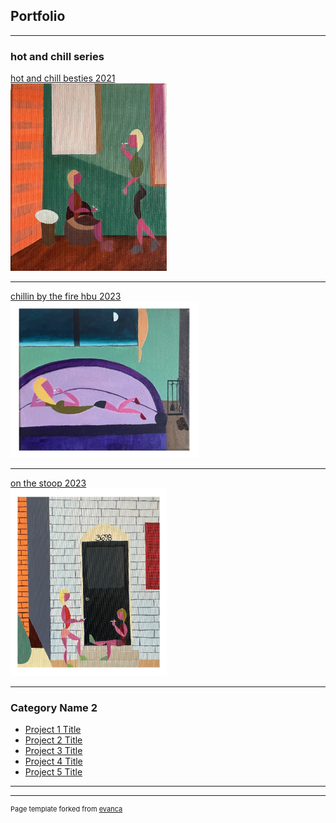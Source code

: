 ## Portfolio

---

### hot and chill series

[hot and chill besties 2021](/sample_page)<br>
<img src="images/hot and chill besties.jpg" style="width: 250px; height: 300px;"/>

---
[chillin by the fire hbu 2023](/pdf/sample_presentation.pdf)<br>
<img src="images/chillin by the fire600.jpg" style="width: 300px; height: 250px;"/>

---
[on the stoop 2023](http://example.com/)<br>
<img src="images/on the stoop.jpg" style="width: 250px; height: 300px;"/>

---

### Category Name 2

- [Project 1 Title](http://example.com/)
- [Project 2 Title](http://example.com/)
- [Project 3 Title](http://example.com/)
- [Project 4 Title](http://example.com/)
- [Project 5 Title](http://example.com/)

---




---
<p style="font-size:11px">Page template forked from <a href="https://github.com/evanca/quick-portfolio">evanca</a></p>
<!-- Remove above link if you don't want to attibute -->
